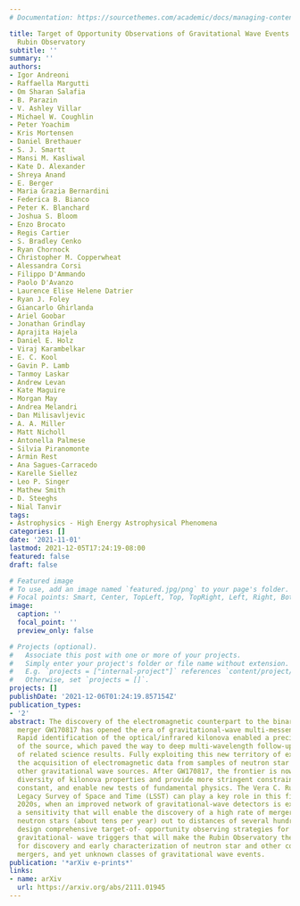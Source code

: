 ```yaml
---
# Documentation: https://sourcethemes.com/academic/docs/managing-content/

title: Target of Opportunity Observations of Gravitational Wave Events with Vera C.
  Rubin Observatory
subtitle: ''
summary: ''
authors:
- Igor Andreoni
- Raffaella Margutti
- Om Sharan Salafia
- B. Parazin
- V. Ashley Villar
- Michael W. Coughlin
- Peter Yoachim
- Kris Mortensen
- Daniel Brethauer
- S. J. Smartt
- Mansi M. Kasliwal
- Kate D. Alexander
- Shreya Anand
- E. Berger
- Maria Grazia Bernardini
- Federica B. Bianco
- Peter K. Blanchard
- Joshua S. Bloom
- Enzo Brocato
- Regis Cartier
- S. Bradley Cenko
- Ryan Chornock
- Christopher M. Copperwheat
- Alessandra Corsi
- Filippo D'Ammando
- Paolo D'Avanzo
- Laurence Elise Helene Datrier
- Ryan J. Foley
- Giancarlo Ghirlanda
- Ariel Goobar
- Jonathan Grindlay
- Aprajita Hajela
- Daniel E. Holz
- Viraj Karambelkar
- E. C. Kool
- Gavin P. Lamb
- Tanmoy Laskar
- Andrew Levan
- Kate Maguire
- Morgan May
- Andrea Melandri
- Dan Milisavljevic
- A. A. Miller
- Matt Nicholl
- Antonella Palmese
- Silvia Piranomonte
- Armin Rest
- Ana Sagues-Carracedo
- Karelle Siellez
- Leo P. Singer
- Mathew Smith
- D. Steeghs
- Nial Tanvir
tags:
- Astrophysics - High Energy Astrophysical Phenomena
categories: []
date: '2021-11-01'
lastmod: 2021-12-05T17:24:19-08:00
featured: false
draft: false

# Featured image
# To use, add an image named `featured.jpg/png` to your page's folder.
# Focal points: Smart, Center, TopLeft, Top, TopRight, Left, Right, BottomLeft, Bottom, BottomRight.
image:
  caption: ''
  focal_point: ''
  preview_only: false

# Projects (optional).
#   Associate this post with one or more of your projects.
#   Simply enter your project's folder or file name without extension.
#   E.g. `projects = ["internal-project"]` references `content/project/deep-learning/index.md`.
#   Otherwise, set `projects = []`.
projects: []
publishDate: '2021-12-06T01:24:19.857154Z'
publication_types:
- '2'
abstract: The discovery of the electromagnetic counterpart to the binary neutron star
  merger GW170817 has opened the era of gravitational-wave multi-messenger astronomy.
  Rapid identification of the optical/infrared kilonova enabled a precise localization
  of the source, which paved the way to deep multi-wavelength follow-up and its myriad
  of related science results. Fully exploiting this new territory of exploration requires
  the acquisition of electromagnetic data from samples of neutron star mergers and
  other gravitational wave sources. After GW170817, the frontier is now to map the
  diversity of kilonova properties and provide more stringent constraints on the Hubble
  constant, and enable new tests of fundamental physics. The Vera C. Rubin Observatory's
  Legacy Survey of Space and Time (LSST) can play a key role in this field in the
  2020s, when an improved network of gravitational-wave detectors is expected to reach
  a sensitivity that will enable the discovery of a high rate of merger events involving
  neutron stars (about tens per year) out to distances of several hundred Mpc. We
  design comprehensive target-of- opportunity observing strategies for follow-up of
  gravitational- wave triggers that will make the Rubin Observatory the premier instrument
  for discovery and early characterization of neutron star and other compact object
  mergers, and yet unknown classes of gravitational wave events.
publication: '*arXiv e-prints*'
links:
- name: arXiv
  url: https://arxiv.org/abs/2111.01945
---
```

